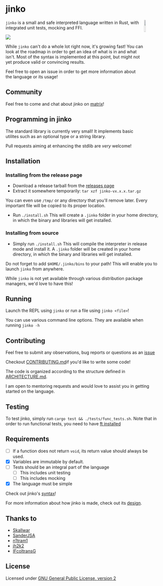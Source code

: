 # jinko
<div>
<img align="right" src="misc/logo_small.png" width="10%" height="10%" />

`jinko` is a small and safe interpreted language written in Rust, with integrated
unit tests, mocking and FFI.
</div>

![](https://github.com/cohenarthur/jinko/workflows/jinko-build-and-test/badge.svg?branch=master)

While `jinko` can't do a whole lot right now, it's growing fast! You can look
at the roadmap in order to get an idea of what is in and what isn't.
Most of the syntax is implemented at this point, but might not yet produce
valid or convincing results.

Feel free to open an issue in order to get more information about the language
or its usage!

## Community

Feel free to come and chat about jinko on [matrix](https://matrix.to/#/#jinko-lang:matrix.org)!

## Programming in jinko

The standard library is currently very small! It implements basic utilites such as an
optional type or a string library.

Pull requests aiming at enhancing the stdlib are *very* welcome!

## Installation

### Installing from the release page

- Download a release tarball from the [releases page](https://github.com/CohenArthur/jinko/releases)
- Extract it somewhere temporarily: `tar xzf jinko-vx.x.x.tar.gz`

You can even use `/tmp/` or any directory that you'll remove later. Every important file
will be copied to its proper location.

- Run `./install.sh`
This will create a `.jinko` folder in your home directory, in which the binary and libraries
will get installed.

### Installing from source

- Simply run `./install.sh`
This will compile the interpreter in release mode and install it. A `.jinko` folder
will be created in your home directory, in which the binary and libraries
will get installed.

Do not forget to add `$HOME/.jinko/bins` to your path! This will enable you to launch
`jinko` from anywhere.

While `jinko` is not yet available through various distribution package managers, we'd
love to have this!

## Running

Launch the REPL using `jinko` or run a file using `jinko <file>`!

You can use various command line options. They are available when running `jinko -h`

## Contributing

Feel free to submit any observations, bug reports or questions as an [issue](https://github.com/cohenarthur/jinko/issues)

Checkout [CONTRIBUTING.md](CONTRIBUTING.md)if you'd like to write some code!

The code is organized according to the structure defined in [ARCHITECTURE.md](ARCHITECTURE.md).

I am open to mentoring requests and would love to assist you in getting started on the
language.

## Testing

To test jinko, simply run `cargo test && ./tests/func_tests.sh`. Note that in
order to run functional tests, you need to have [ft installed](https://github.com/CohenArthur/ft#installation)

## Requirements

* [ ] If a function does not return `void`, its return value should always be used.
* [x] Variables are immutable by default.
* [ ] Tests should be an integral part of the language
    * [ ] This includes unit testing
    * [ ] This includes mocking
* [x] The language must be simple

Check out jinko's [syntax](SYNTAX.md)!

For more information about how jinko is made, check out its [design](DESIGN.md).

## Thanks to

- [Skallwar](https://github.com/skallwar)
- [SanderJSA](https://github.com/sanderjsa)
- [n1tram1](https://github.com/n1tram1)
- [jh2k2](https://github.com/jh2k2)
- [IFcoltransG](https://github.com/ifcoltransg)

## License

Licensed under [GNU General Public License, version 2](LICENSE)
